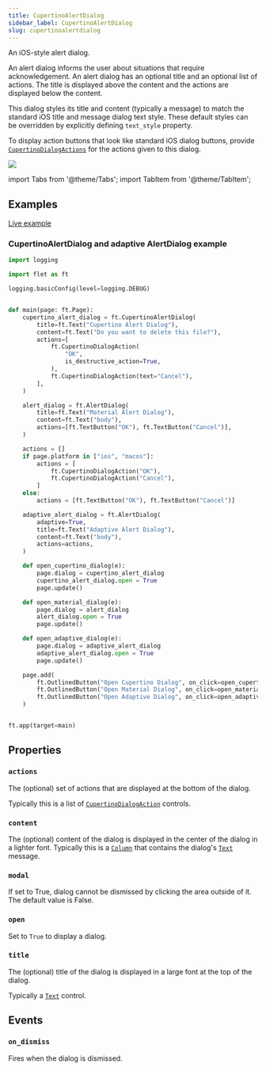 ```yaml
---
title: CupertinoAlertDialog
sidebar_label: CupertinoAlertDialog
slug: cupertinoalertdialog
---
```


An iOS-style alert dialog.

An alert dialog informs the user about situations that require acknowledgement. An alert dialog has an optional title and an optional list of actions. The title is displayed above the content and the actions are displayed below the content.

This dialog styles its title and content (typically a message) to match the standard iOS title and message dialog text style. These default styles can be overridden by explicitly defining `text_style` property.

To display action buttons that look like standard iOS dialog buttons, provide [`CupertinoDialogActions`](/docs/controls/cupertinodialogaction) for the actions given to this dialog.

<img src="/img/docs/controls/cupertinodialogaction/cupertinoalertdialog.png" className="screenshot-50" />

import Tabs from '@theme/Tabs';
import TabItem from '@theme/TabItem';

## Examples

[Live example](https://flet-controls-gallery.fly.dev/dialogs/cupertinoalertdialog)

### CupertinoAlertDialog and adaptive AlertDialog example

<Tabs groupId="language">
  <TabItem value="python" label="Python" default>

```python
import logging

import flet as ft

logging.basicConfig(level=logging.DEBUG)


def main(page: ft.Page):
    cupertino_alert_dialog = ft.CupertinoAlertDialog(
        title=ft.Text("Cupertino Alert Dialog"),
        content=ft.Text("Do you want to delete this file?"),
        actions=[
            ft.CupertinoDialogAction(
                "OK",
                is_destructive_action=True,
            ),
            ft.CupertinoDialogAction(text="Cancel"),
        ],
    )

    alert_dialog = ft.AlertDialog(
        title=ft.Text("Material Alert Dialog"),
        content=ft.Text("body"),
        actions=[ft.TextButton("OK"), ft.TextButton("Cancel")],
    )

    actions = []
    if page.platform in ["ios", "macos"]:
        actions = [
            ft.CupertinoDialogAction("OK"),
            ft.CupertinoDialogAction("Cancel"),
        ]
    else:
        actions = [ft.TextButton("OK"), ft.TextButton("Cancel")]

    adaptive_alert_dialog = ft.AlertDialog(
        adaptive=True,
        title=ft.Text("Adaptive Alert Dialog"),
        content=ft.Text("body"),
        actions=actions,
    )

    def open_cupertino_dialog(e):
        page.dialog = cupertino_alert_dialog
        cupertino_alert_dialog.open = True
        page.update()

    def open_material_dialog(e):
        page.dialog = alert_dialog
        alert_dialog.open = True
        page.update()

    def open_adaptive_dialog(e):
        page.dialog = adaptive_alert_dialog
        adaptive_alert_dialog.open = True
        page.update()

    page.add(
        ft.OutlinedButton("Open Cupertino Dialog", on_click=open_cupertino_dialog),
        ft.OutlinedButton("Open Material Dialog", on_click=open_material_dialog),
        ft.OutlinedButton("Open Adaptive Dialog", on_click=open_adaptive_dialog),
    )


ft.app(target=main)
```
  </TabItem>
</Tabs>

## Properties

### `actions`

The (optional) set of actions that are displayed at the bottom of the dialog.

Typically this is a list of [`CupertinoDialogAction`](cupertinodialogaction) controls.

### `content`

The (optional) content of the dialog is displayed in the center of the dialog in a lighter font. Typically this is a [`Column`](column) that contains the dialog's [`Text`](text) message.

### `modal`

If set to True, dialog cannot be dismissed by clicking the area outside of it. The default value is False.

### `open`

Set to `True` to display a dialog.

### `title`

The (optional) title of the dialog is displayed in a large font at the top of the dialog.

Typically a [`Text`](text) control.

## Events

### `on_dismiss`

Fires when the dialog is dismissed.
